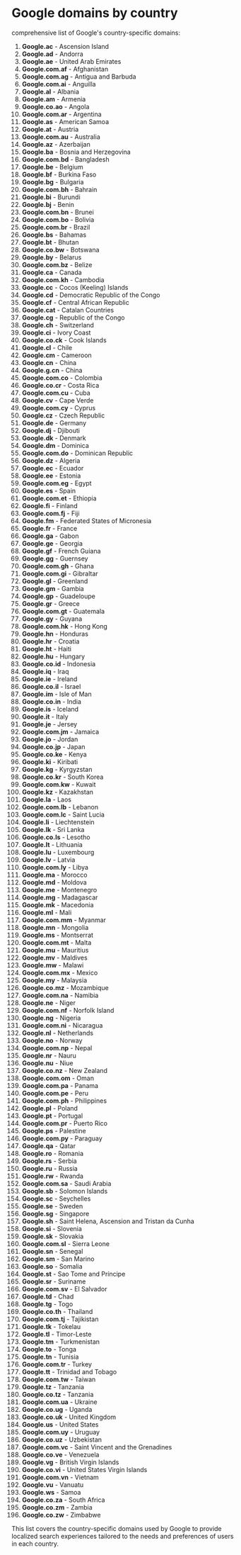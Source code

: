 # Google domains by country
comprehensive list of Google's country-specific domains:

1. **Google.ac** - Ascension Island
2. **Google.ad** - Andorra
3. **Google.ae** - United Arab Emirates
4. **Google.com.af** - Afghanistan
5. **Google.com.ag** - Antigua and Barbuda
6. **Google.com.ai** - Anguilla
7. **Google.al** - Albania
8. **Google.am** - Armenia
9. **Google.co.ao** - Angola
10. **Google.com.ar** - Argentina
11. **Google.as** - American Samoa
12. **Google.at** - Austria
13. **Google.com.au** - Australia
14. **Google.az** - Azerbaijan
15. **Google.ba** - Bosnia and Herzegovina
16. **Google.com.bd** - Bangladesh
17. **Google.be** - Belgium
18. **Google.bf** - Burkina Faso
19. **Google.bg** - Bulgaria
20. **Google.com.bh** - Bahrain
21. **Google.bi** - Burundi
22. **Google.bj** - Benin
23. **Google.com.bn** - Brunei
24. **Google.com.bo** - Bolivia
25. **Google.com.br** - Brazil
26. **Google.bs** - Bahamas
27. **Google.bt** - Bhutan
28. **Google.co.bw** - Botswana
29. **Google.by** - Belarus
30. **Google.com.bz** - Belize
31. **Google.ca** - Canada
32. **Google.com.kh** - Cambodia
33. **Google.cc** - Cocos (Keeling) Islands
34. **Google.cd** - Democratic Republic of the Congo
35. **Google.cf** - Central African Republic
36. **Google.cat** - Catalan Countries
37. **Google.cg** - Republic of the Congo
38. **Google.ch** - Switzerland
39. **Google.ci** - Ivory Coast
40. **Google.co.ck** - Cook Islands
41. **Google.cl** - Chile
42. **Google.cm** - Cameroon
43. **Google.cn** - China
44. **Google.g.cn** - China
45. **Google.com.co** - Colombia
46. **Google.co.cr** - Costa Rica
47. **Google.com.cu** - Cuba
48. **Google.cv** - Cape Verde
49. **Google.com.cy** - Cyprus
50. **Google.cz** - Czech Republic
51. **Google.de** - Germany
52. **Google.dj** - Djibouti
53. **Google.dk** - Denmark
54. **Google.dm** - Dominica
55. **Google.com.do** - Dominican Republic
56. **Google.dz** - Algeria
57. **Google.ec** - Ecuador
58. **Google.ee** - Estonia
59. **Google.com.eg** - Egypt
60. **Google.es** - Spain
61. **Google.com.et** - Ethiopia
62. **Google.fi** - Finland
63. **Google.com.fj** - Fiji
64. **Google.fm** - Federated States of Micronesia
65. **Google.fr** - France
66. **Google.ga** - Gabon
67. **Google.ge** - Georgia
68. **Google.gf** - French Guiana
69. **Google.gg** - Guernsey
70. **Google.com.gh** - Ghana
71. **Google.com.gi** - Gibraltar
72. **Google.gl** - Greenland
73. **Google.gm** - Gambia
74. **Google.gp** - Guadeloupe
75. **Google.gr** - Greece
76. **Google.com.gt** - Guatemala
77. **Google.gy** - Guyana
78. **Google.com.hk** - Hong Kong
79. **Google.hn** - Honduras
80. **Google.hr** - Croatia
81. **Google.ht** - Haiti
82. **Google.hu** - Hungary
83. **Google.co.id** - Indonesia
84. **Google.iq** - Iraq
85. **Google.ie** - Ireland
86. **Google.co.il** - Israel
87. **Google.im** - Isle of Man
88. **Google.co.in** - India
89. **Google.is** - Iceland
90. **Google.it** - Italy
91. **Google.je** - Jersey
92. **Google.com.jm** - Jamaica
93. **Google.jo** - Jordan
94. **Google.co.jp** - Japan
95. **Google.co.ke** - Kenya
96. **Google.ki** - Kiribati
97. **Google.kg** - Kyrgyzstan
98. **Google.co.kr** - South Korea
99. **Google.com.kw** - Kuwait
100. **Google.kz** - Kazakhstan
101. **Google.la** - Laos
102. **Google.com.lb** - Lebanon
103. **Google.com.lc** - Saint Lucia
104. **Google.li** - Liechtenstein
105. **Google.lk** - Sri Lanka
106. **Google.co.ls** - Lesotho
107. **Google.lt** - Lithuania
108. **Google.lu** - Luxembourg
109. **Google.lv** - Latvia
110. **Google.com.ly** - Libya
111. **Google.ma** - Morocco
112. **Google.md** - Moldova
113. **Google.me** - Montenegro
114. **Google.mg** - Madagascar
115. **Google.mk** - Macedonia
116. **Google.ml** - Mali
117. **Google.com.mm** - Myanmar
118. **Google.mn** - Mongolia
119. **Google.ms** - Montserrat
120. **Google.com.mt** - Malta
121. **Google.mu** - Mauritius
122. **Google.mv** - Maldives
123. **Google.mw** - Malawi
124. **Google.com.mx** - Mexico
125. **Google.my** - Malaysia
126. **Google.co.mz** - Mozambique
127. **Google.com.na** - Namibia
128. **Google.ne** - Niger
129. **Google.com.nf** - Norfolk Island
130. **Google.ng** - Nigeria
131. **Google.com.ni** - Nicaragua
132. **Google.nl** - Netherlands
133. **Google.no** - Norway
134. **Google.com.np** - Nepal
135. **Google.nr** - Nauru
136. **Google.nu** - Niue
137. **Google.co.nz** - New Zealand
138. **Google.com.om** - Oman
139. **Google.com.pa** - Panama
140. **Google.com.pe** - Peru
141. **Google.com.ph** - Philippines
142. **Google.pl** - Poland
143. **Google.pt** - Portugal
144. **Google.com.pr** - Puerto Rico
145. **Google.ps** - Palestine
146. **Google.com.py** - Paraguay
147. **Google.qa** - Qatar
148. **Google.ro** - Romania
149. **Google.rs** - Serbia
150. **Google.ru** - Russia
151. **Google.rw** - Rwanda
152. **Google.com.sa** - Saudi Arabia
153. **Google.sb** - Solomon Islands
154. **Google.sc** - Seychelles
155. **Google.se** - Sweden
156. **Google.sg** - Singapore
157. **Google.sh** - Saint Helena, Ascension and Tristan da Cunha
158. **Google.si** - Slovenia
159. **Google.sk** - Slovakia
160. **Google.com.sl** - Sierra Leone
161. **Google.sn** - Senegal
162. **Google.sm** - San Marino
163. **Google.so** - Somalia
164. **Google.st** - Sao Tome and Príncipe
165. **Google.sr** - Suriname
166. **Google.com.sv** - El Salvador
167. **Google.td** - Chad
168. **Google.tg** - Togo
169. **Google.co.th** - Thailand
170. **Google.com.tj** - Tajikistan
171. **Google.tk** - Tokelau
172. **Google.tl** - Timor-Leste
173. **Google.tm** - Turkmenistan
174. **Google.to** - Tonga
175. **Google.tn** - Tunisia
176. **Google.com.tr** - Turkey
177. **Google.tt** - Trinidad and Tobago
178. **Google.com.tw** - Taiwan
179. **Google.tz** - Tanzania
180. **Google.co.tz** - Tanzania
181. **Google.com.ua** - Ukraine
182. **Google.co.ug** - Uganda
183. **Google.co.uk** - United Kingdom
184. **Google.us** - United States
185. **Google.com.uy** - Uruguay
186. **Google.co.uz** - Uzbekistan
187. **Google.com.vc** - Saint Vincent and the Grenadines
188. **Google.co.ve** - Venezuela
189. **Google.vg** - British Virgin Islands
190. **Google.co.vi** - United States Virgin Islands
191. **Google.com.vn** - Vietnam
192. **Google.vu** - Vanuatu
193. **Google.ws** - Samoa
194. **Google.co.za** - South Africa
195. **Google.co.zm** - Zambia
196. **Google.co.zw** - Zimbabwe

This list covers the country-specific domains used by Google to provide localized search experiences tailored to the needs and preferences of users in each country.
